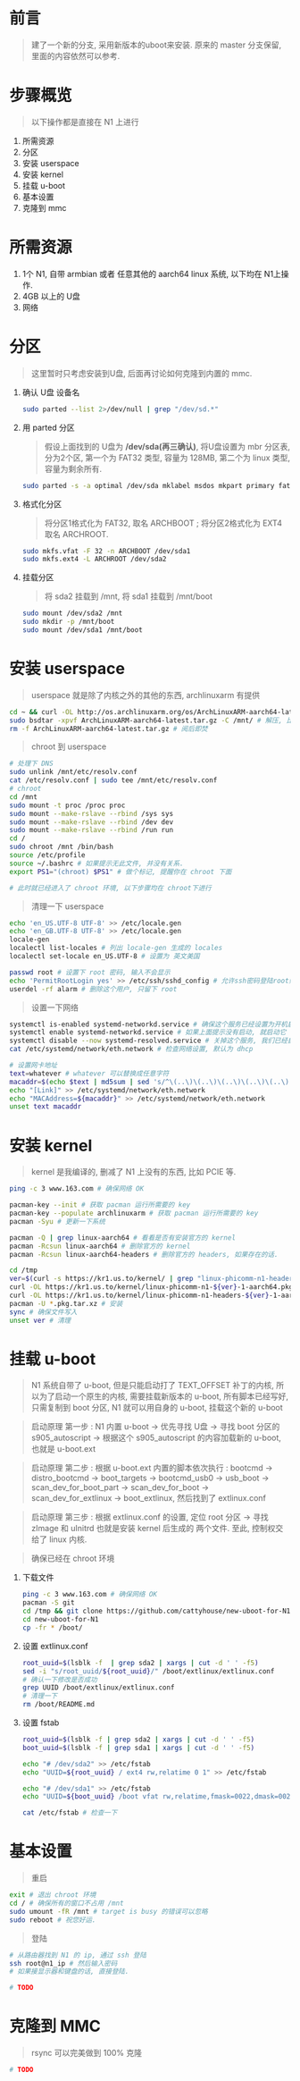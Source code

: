 # 前言
>建了一个新的分支, 采用新版本的uboot来安装. 原来的 master 分支保留, 里面的内容依然可以参考.

# 步骤概览
> 以下操作都是直接在 N1 上进行
1. 所需资源
1. 分区
1. 安装 userspace
1. 安装 kernel
1. 挂载 u-boot
1. 基本设置
1. 克隆到 mmc

# 所需资源
1. 1个 N1, 自带 armbian 或者 任意其他的 aarch64 linux 系统, 以下均在 N1上操作.
2. 4GB 以上的 U盘
3. 网络

# 分区
>这里暂时只考虑安装到U盘, 后面再讨论如何克隆到内置的 mmc. 
1. 确认 U盘 设备名
    ```sh
    sudo parted --list 2>/dev/null | grep "/dev/sd.*"
    ```
1. 用 parted 分区
    > 假设上面找到的 U盘为 **/dev/sda(再三确认)**, 将U盘设置为 mbr 分区表, 分为2个区, 第一个为 FAT32 类型, 容量为 128MB, 第二个为 linux 类型, 容量为剩余所有.  
    ```sh
    sudo parted -s -a optimal /dev/sda mklabel msdos mkpart primary fat32 0% 128MiB mkpart primary ext4 128MiB 100%
    ```
    
2. 格式化分区
    > 将分区1格式化为 FAT32, 取名 ARCHBOOT ; 将分区2格式化为 EXT4 取名 ARCHROOT.
    ```sh
    sudo mkfs.vfat -F 32 -n ARCHBOOT /dev/sda1
    sudo mkfs.ext4 -L ARCHROOT /dev/sda2
    ```
3. 挂载分区
    > 将 sda2 挂载到 /mnt, 将 sda1 挂载到 /mnt/boot
    ```sh
    sudo mount /dev/sda2 /mnt
    sudo mkdir -p /mnt/boot
    sudo mount /dev/sda1 /mnt/boot
    ```

# 安装 userspace

> userspace 就是除了内核之外的其他的东西, archlinuxarm 有提供

```sh
cd ~ && curl -OL http://os.archlinuxarm.org/os/ArchLinuxARM-aarch64-latest.tar.gz
sudo bsdtar -xpvf ArchLinuxARM-aarch64-latest.tar.gz -C /mnt/ # 解压, 比较耗时间, 可以打一局游戏去.
rm -f ArchLinuxARM-aarch64-latest.tar.gz # 阅后即焚
```
> chroot 到 userspace

```sh
# 处理下 DNS
sudo unlink /mnt/etc/resolv.conf
cat /etc/resolv.conf | sudo tee /mnt/etc/resolv.conf
# chroot
cd /mnt
sudo mount -t proc /proc proc
sudo mount --make-rslave --rbind /sys sys
sudo mount --make-rslave --rbind /dev dev
sudo mount --make-rslave --rbind /run run
cd /
sudo chroot /mnt /bin/bash
source /etc/profile
source ~/.bashrc # 如果提示无此文件, 并没有关系.
export PS1="(chroot) $PS1" # 做个标记, 提醒你在 chroot 下面 

# 此时就已经进入了 chroot 环境, 以下步骤均在 chroot下进行
```
> 清理一下 userspace

```sh
echo 'en_US.UTF-8 UTF-8' >> /etc/locale.gen
echo 'en_GB.UTF-8 UTF-8' >> /etc/locale.gen
locale-gen
localectl list-locales # 列出 locale-gen 生成的 locales
localectl set-locale en_US.UTF-8 # 设置为 英文美国

passwd root # 设置下 root 密码, 输入不会显示
echo 'PermitRootLogin yes' >> /etc/ssh/sshd_config # 允许ssh密码登陆root账户, 出于安全考虑, 建议启动 N1 后,删除这条,采用 ssh key 登陆
userdel -rf alarm # 删除这个用户, 只留下 root
```
> 设置一下网络
```sh
systemctl is-enabled systemd-networkd.service # 确保这个服务已经设置为开机启动
systemctl enable systemd-networkd.service # 如果上面提示没有启动, 就启动它
systemctl disable --now systemd-resolved.service # 关掉这个服务, 我们已经自行设置 /etc/resolv.conf
cat /etc/systemd/network/eth.network # 检查网络设置, 默认为 dhcp

# 设置网卡地址
text=whatever # whatever 可以替换成任意字符
macaddr=$(echo $text | md5sum | sed 's/^\(..\)\(..\)\(..\)\(..\)\(..\).*$/02:\1:\2:\3:\4:\5/')
echo "[Link]" >> /etc/systemd/network/eth.network
echo "MACAddress=${macaddr}" >> /etc/systemd/network/eth.network
unset text macaddr
```
> 
# 安装 kernel
> kernel 是我编译的, 删减了 N1 上没有的东西, 比如 PCIE 等. 
```sh
ping -c 3 www.163.com # 确保网络 OK 

pacman-key --init # 获取 pacman 运行所需要的 key
pacman-key --populate archlinuxarm # 获取 pacman 运行所需要的 key
pacman -Syu # 更新一下系统

pacman -Q | grep linux-aarch64 # 看看是否有安装官方的 kernel
pacman -Rcsun linux-aarch64 # 删除官方的 kernel
pacman -Rcsun linux-aarch64-headers # 删除官方的 headers, 如果存在的话. 

cd /tmp
ver=$(curl -s https://kr1.us.to/kernel/ | grep "linux-phicomm-n1-headers.*pkg.tar.xz" | cut -d \" -f2 | sort -rV | head -n1 | cut -d \- -f5) # 找到最新的 kernel 版本
curl -OL https://kr1.us.to/kernel/linux-phicomm-n1-${ver}-1-aarch64.pkg.tar.xz # 下载 kernel
curl -OL https://kr1.us.to/kernel/linux-phicomm-n1-headers-${ver}-1-aarch64.pkg.tar.xz # 下载 headers
pacman -U *.pkg.tar.xz # 安装
sync # 确保文件写入
unset ver # 清理
```
# 挂载 u-boot

>N1 系统自带了 u-boot, 但是只能启动打了 TEXT_OFFSET 补丁的内核, 所以为了启动一个原生的内核, 需要挂载新版本的 u-boot, 所有脚本已经写好, 只需复制到 boot 分区, N1 就可以用自身的 u-boot, 挂载这个新的 u-boot

> 启动原理 第一步 : N1 内置 u-boot -> 优先寻找 U盘 -> 寻找 boot 分区的 s905_autoscript -> 根据这个 s905_autoscript 的内容加载新的 u-boot, 也就是 u-boot.ext

> 启动原理 第二步 : 根据 u-boot.ext 内置的脚本依次执行 : bootcmd -> distro_bootcmd -> boot_targets -> bootcmd_usb0 -> usb_boot -> scan_dev_for_boot_part -> scan_dev_for_boot -> scan_dev_for_extlinux -> boot_extlinux, 然后找到了 extlinux.conf

> 启动原理 第三步 : 根据 extlinux.conf 的设置, 定位 root 分区 -> 寻找 zImage 和 uInitrd 也就是安装 kernel 后生成的 两个文件. 至此, 控制权交给了 linux 内核. 

> 确保已经在 chroot 环境

1. 下载文件
    ```sh
    ping -c 3 www.163.com # 确保网络 OK
    pacman -S git
    cd /tmp && git clone https://github.com/cattyhouse/new-uboot-for-N1
    cd new-uboot-for-N1
    cp -fr * /boot/
    ```
1. 设置 extlinux.conf

    ```sh
    root_uuid=$(lsblk -f  | grep sda2 | xargs | cut -d ' ' -f5)
    sed -i "s/root_uuid/${root_uuid}/" /boot/extlinux/extlinux.conf
    # 确认一下修改是否成功
    grep UUID /boot/extlinux/extlinux.conf
    # 清理一下
    rm /boot/README.md
    ```
1. 设置 fstab
    ```sh
    root_uuid=$(lsblk -f | grep sda2 | xargs | cut -d ' ' -f5)
    boot_uuid=$(lsblk -f | grep sda1 | xargs | cut -d ' ' -f5)

    echo "# /dev/sda2" >> /etc/fstab
    echo "UUID=${root_uuid} / ext4 rw,relatime 0 1" >> /etc/fstab

    echo "# /dev/sda1" >> /etc/fstab
    echo "UUID=${boot_uuid} /boot vfat rw,relatime,fmask=0022,dmask=0022,codepage=437,iocharset=ascii,shortname=mixed,utf8,errors=remount-ro 0 2" >> /etc/fstab

    cat /etc/fstab # 检查一下
    ```


# 基本设置
> 重启
```sh
exit # 退出 chroot 环境
cd / # 确保所有的窗口不占用 /mnt
sudo umount -fR /mnt # target is busy 的错误可以忽略
sudo reboot # 祝您好运.
```
> 登陆
```sh
# 从路由器找到 N1 的 ip, 通过 ssh 登陆
ssh root@n1_ip # 然后输入密码
# 如果接显示器和键盘的话, 直接登陆.

# TODO
```

# 克隆到 MMC
> rsync 可以完美做到 100% 克隆
```sh
# TODO
```